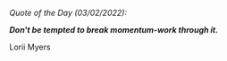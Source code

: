 *Quote of the Day (03/02/2022):*

_**Don't be tempted to break momentum-work through it.**_

Lorii Myers